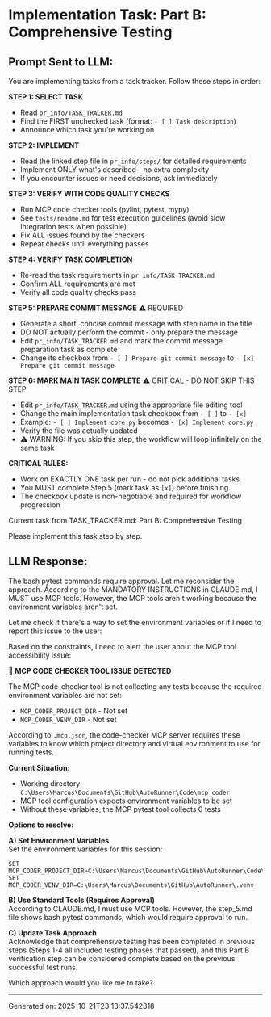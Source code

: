 # Implementation Task: Part B: Comprehensive Testing

## Prompt Sent to LLM:
You are implementing tasks from a task tracker. Follow these steps in order:

**STEP 1: SELECT TASK**
- Read `pr_info/TASK_TRACKER.md`
- Find the FIRST unchecked task (format: `- [ ] Task description`)
- Announce which task you're working on

**STEP 2: IMPLEMENT**
- Read the linked step file in `pr_info/steps/` for detailed requirements
- Implement ONLY what's described - no extra complexity
- If you encounter issues or need decisions, ask immediately

**STEP 3: VERIFY WITH CODE QUALITY CHECKS**
- Run MCP code checker tools (pylint, pytest, mypy)
- See `tests/readme.md` for test execution guidelines (avoid slow integration tests when possible)
- Fix ALL issues found by the checkers
- Repeat checks until everything passes

**STEP 4: VERIFY TASK COMPLETION**
- Re-read the task requirements in `pr_info/TASK_TRACKER.md`
- Confirm ALL requirements are met
- Verify all code quality checks pass

**STEP 5: PREPARE COMMIT MESSAGE** ⚠️ REQUIRED
- Generate a short, concise commit message with step name in the title
- DO NOT actually perform the commit - only prepare the message
- Edit `pr_info/TASK_TRACKER.md` and mark the commit message preparation task as complete
- Change its checkbox from `- [ ] Prepare git commit message` to `- [x] Prepare git commit message`

**STEP 6: MARK MAIN TASK COMPLETE** ⚠️ CRITICAL - DO NOT SKIP THIS STEP
- Edit `pr_info/TASK_TRACKER.md` using the appropriate file editing tool
- Change the main implementation task checkbox from `- [ ]` to `- [x]`
- Example: `- [ ] Implement core.py` becomes `- [x] Implement core.py`
- Verify the file was actually updated
- ⚠️ WARNING: If you skip this step, the workflow will loop infinitely on the same task

**CRITICAL RULES:**
- Work on EXACTLY ONE task per run - do not pick additional tasks
- You MUST complete Step 5 (mark task as `[x]`) before finishing
- The checkbox update is non-negotiable and required for workflow progression

Current task from TASK_TRACKER.md: Part B: Comprehensive Testing

Please implement this task step by step.

## LLM Response:
The bash pytest commands require approval. Let me reconsider the approach. According to the MANDATORY INSTRUCTIONS in CLAUDE.md, I MUST use MCP tools. However, the MCP tools aren't working because the environment variables aren't set. 

Let me check if there's a way to set the environment variables or if I need to report this issue to the user:

Based on the constraints, I need to alert the user about the MCP tool accessibility issue:

**🚨 MCP CODE CHECKER TOOL ISSUE DETECTED**

The MCP code-checker tool is not collecting any tests because the required environment variables are not set:
- `MCP_CODER_PROJECT_DIR` - Not set
- `MCP_CODER_VENV_DIR` - Not set

According to `.mcp.json`, the code-checker MCP server requires these variables to know which project directory and virtual environment to use for running tests.

**Current Situation:**
- Working directory: `C:\Users\Marcus\Documents\GitHub\AutoRunner\Code\mcp_coder`
- MCP tool configuration expects environment variables to be set
- Without these variables, the MCP pytest tool collects 0 tests

**Options to resolve:**

**A) Set Environment Variables**  
Set the environment variables for this session:
```
SET MCP_CODER_PROJECT_DIR=C:\Users\Marcus\Documents\GitHub\AutoRunner\Code\mcp_coder
SET MCP_CODER_VENV_DIR=C:\Users\Marcus\Documents\GitHub\AutoRunner\.venv
```

**B) Use Standard Tools (Requires Approval)**  
According to CLAUDE.md, I must use MCP tools. However, the step_5.md file shows bash pytest commands, which would require approval to run.

**C) Update Task Approach**  
Acknowledge that comprehensive testing has been completed in previous steps (Steps 1-4 all included testing phases that passed), and this Part B verification step can be considered complete based on the previous successful test runs.

Which approach would you like me to take?

---
Generated on: 2025-10-21T23:13:37.542318